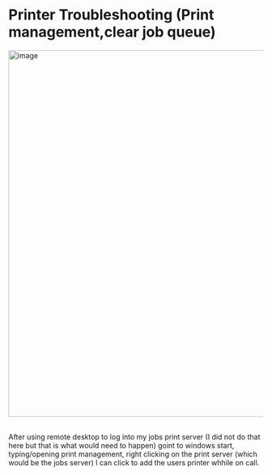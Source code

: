 # Printer Troubleshooting (Print management,clear job queue) 
<img width="947" height="725" alt="image" src="https://github.com/user-attachments/assets/5509be2b-8582-44e6-aad5-76f0c6731a90" />   </p>  
After using remote desktop to log into my jobs print server (I did not do that here but that is what would need to happen) goint to windows start, typing/opening print management, right clicking on the print server (which would be the jobs server) I can click to add the users printer whhile on call. 
